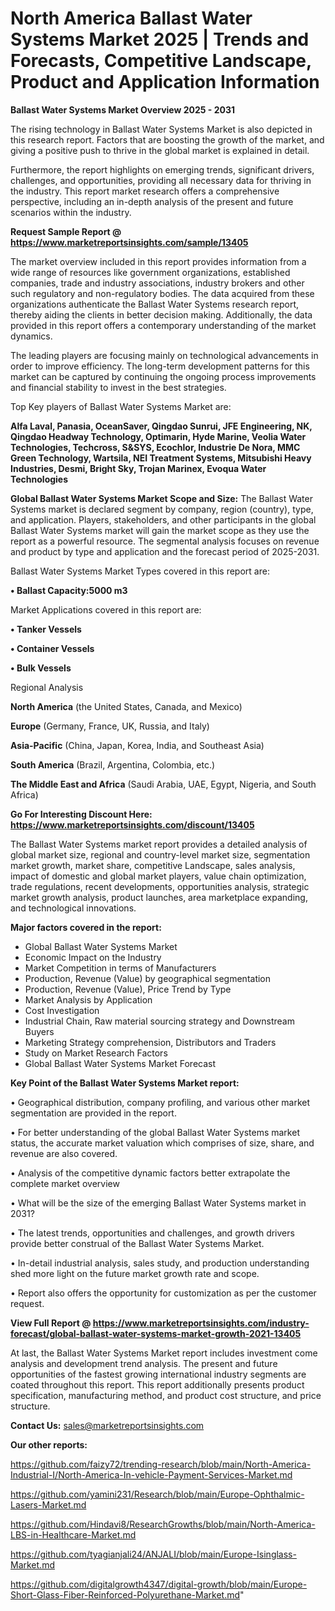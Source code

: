  # North America Ballast Water Systems Market 2025 | Trends and Forecasts, Competitive Landscape, Product and Application Information

<Strong> Ballast Water Systems Market Overview 2025 - 2031</strong>

The rising technology in Ballast Water Systems Market is also depicted in this research report. Factors that are boosting the growth of the market, and giving a positive push to thrive in the global market is explained in detail.

Furthermore, the report highlights on emerging trends, significant drivers, challenges, and opportunities, providing all necessary data for thriving in the industry. This report market research offers a comprehensive perspective, including an in-depth analysis of the present and future scenarios within the industry.

<strong>Request Sample Report @ <a href=https://www.marketreportsinsights.com/sample/13405>https://www.marketreportsinsights.com/sample/13405</a></strong>

The market overview included in this report provides information from a wide range of resources like government organizations, established companies, trade and industry associations, industry brokers and other such regulatory and non-regulatory bodies. The data acquired from these organizations authenticate the Ballast Water Systems research report, thereby aiding the clients in better decision making. Additionally, the data provided in this report offers a contemporary understanding of the market dynamics.

The leading players are focusing mainly on technological advancements in order to improve efficiency. The long-term development patterns for this market can be captured by continuing the ongoing process improvements and financial stability to invest in the best strategies.

Top Key players of Ballast Water Systems Market are:

<strong>Alfa Laval, Panasia, OceanSaver, Qingdao Sunrui, JFE Engineering, NK, Qingdao Headway Technology, Optimarin, Hyde Marine, Veolia Water Technologies, Techcross, S&SYS, Ecochlor, Industrie De Nora, MMC Green Technology, Wartsila, NEI Treatment Systems, Mitsubishi Heavy Industries, Desmi, Bright Sky, Trojan Marinex, Evoqua Water Technologies</strong>

<strong><b>Global Ballast Water Systems Market Scope and Size:</b></strong>
The Ballast Water Systems market is declared segment by company, region (country), type, and application. Players, stakeholders, and other participants in the global Ballast Water Systems market will gain the market scope as they use the report as a powerful resource. The segmental analysis focuses on revenue and product by type and application and the forecast period of 2025-2031.

Ballast Water Systems Market Types covered in this report are:

<strong>• Ballast Capacity:5000 m3</strong>

Market Applications covered in this report are:

<strong>• Tanker Vessels

• Container Vessels

• Bulk Vessels</strong> 

Regional Analysis

<strong>North America</strong> (the United States, Canada, and Mexico)

<strong>Europe</strong> (Germany, France, UK, Russia, and Italy)

<strong>Asia-Pacific</strong> (China, Japan, Korea, India, and Southeast Asia)

<strong>South America</strong> (Brazil, Argentina, Colombia, etc.)

<strong>The Middle East and Africa</strong> (Saudi Arabia, UAE, Egypt, Nigeria, and South Africa)

<strong>Go For Interesting Discount Here: <a href=https://www.marketreportsinsights.com/discount/13405>https://www.marketreportsinsights.com/discount/13405</a></strong>

The Ballast Water Systems market report provides a detailed analysis of global market size, regional and country-level market size, segmentation market growth, market share, competitive Landscape, sales analysis, impact of domestic and global market players, value chain optimization, trade regulations, recent developments, opportunities analysis, strategic market growth analysis, product launches, area marketplace expanding, and technological innovations.

<strong><b>Major factors covered in the report:</b></strong>
<ul>
  <li>Global Ballast Water Systems Market </li>
  <li>Economic Impact on the Industry</li>
  <li>Market Competition in terms of Manufacturers</li>
  <li>Production, Revenue (Value) by geographical segmentation</li>
  <li>Production, Revenue (Value), Price Trend by Type</li>
  <li>Market Analysis by Application</li>
  <li>Cost Investigation</li>
  <li>Industrial Chain, Raw material sourcing strategy and Downstream Buyers</li>
  <li>Marketing Strategy comprehension, Distributors and Traders</li>
  <li>Study on Market Research Factors</li>
  <li>Global Ballast Water Systems Market Forecast</li>
</ul>

<strong><b>Key Point of the Ballast Water Systems Market report:</b></strong>

• Geographical distribution, company profiling, and various other market segmentation are provided in the report.

• For better understanding of the global Ballast Water Systems market status, the accurate market valuation which comprises of size, share, and revenue are also covered.

• Analysis of the competitive dynamic factors better extrapolate the complete market overview

• What will be the size of the emerging Ballast Water Systems market in 2031?

• The latest trends, opportunities and challenges, and growth drivers provide better construal of the Ballast Water Systems Market.

• In-detail industrial analysis, sales study, and production understanding shed more light on the future market growth rate and scope.

• Report also offers the opportunity for customization as per the customer request.

<strong><b>View Full Report @ <a href=https://www.marketreportsinsights.com/industry-forecast/global-ballast-water-systems-market-growth-2021-13405>https://www.marketreportsinsights.com/industry-forecast/global-ballast-water-systems-market-growth-2021-13405</a></b></strong>


At last, the Ballast Water Systems Market report includes investment come analysis and development trend analysis. The present and future opportunities of the fastest growing international industry segments are coated throughout this report. This report additionally presents product specification, manufacturing method, and product cost structure, and price structure.

<strong>Contact Us:</strong>
sales@marketreportsinsights.com

<strong>Our other reports:</strong>

<a href=https://github.com/faizy72/trending-research/blob/main/North-America-Industrial-I/North-America-In-vehicle-Payment-Services-Market.md>https://github.com/faizy72/trending-research/blob/main/North-America-Industrial-I/North-America-In-vehicle-Payment-Services-Market.md</a>

<a href=https://github.com/yamini231/Research/blob/main/Europe-Ophthalmic-Lasers-Market.md>https://github.com/yamini231/Research/blob/main/Europe-Ophthalmic-Lasers-Market.md</a>

<a href=https://github.com/Hindavi8/ResearchGrowths/blob/main/North-America-LBS-in-Healthcare-Market.md>https://github.com/Hindavi8/ResearchGrowths/blob/main/North-America-LBS-in-Healthcare-Market.md</a>

<a href=https://github.com/tyagianjali24/ANJALI/blob/main/Europe-Isinglass-Market.md>https://github.com/tyagianjali24/ANJALI/blob/main/Europe-Isinglass-Market.md</a>

<a href=https://github.com/digitalgrowth4347/digital-growth/blob/main/Europe-Short-Glass-Fiber-Reinforced-Polyurethane-Market.md>https://github.com/digitalgrowth4347/digital-growth/blob/main/Europe-Short-Glass-Fiber-Reinforced-Polyurethane-Market.md</a>"
